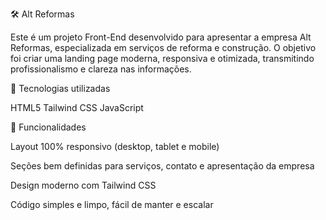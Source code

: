 🛠️ Alt Reformas

Este é um projeto Front-End desenvolvido para apresentar a empresa Alt Reformas, especializada em serviços de reforma e construção. O objetivo foi criar uma landing page moderna, responsiva e otimizada, transmitindo profissionalismo e clareza nas informações.

🚀 Tecnologias utilizadas

HTML5 
Tailwind CSS 
JavaScript 

🎯 Funcionalidades

Layout 100% responsivo (desktop, tablet e mobile)

Seções bem definidas para serviços, contato e apresentação da empresa

Design moderno com Tailwind CSS

Código simples e limpo, fácil de manter e escalar
